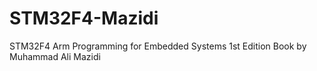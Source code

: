 # STM32F4-Mazidi
STM32F4 Arm Programming for Embedded Systems 1st Edition Book by Muhammad Ali Mazidi
